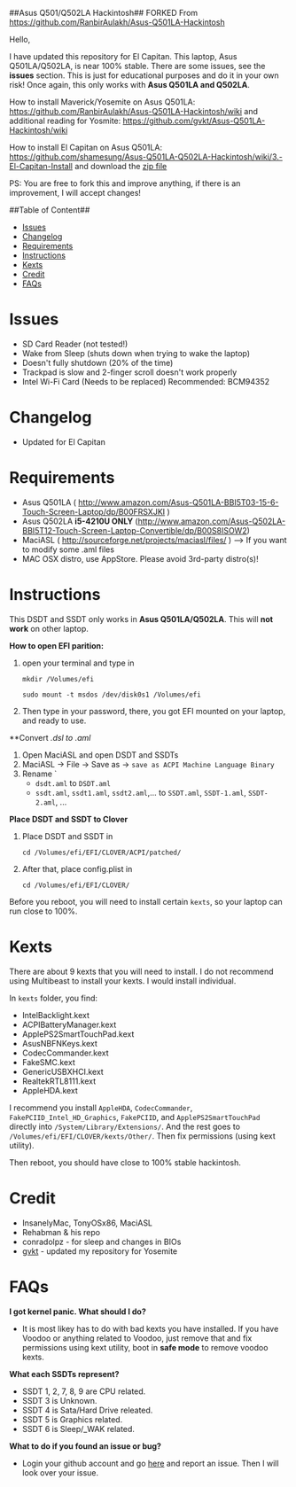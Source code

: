 ##Asus Q501/Q502LA Hackintosh## FORKED From https://github.com/RanbirAulakh/Asus-Q501LA-Hackintosh

Hello,

I have updated this repository for El Capitan. This laptop, Asus Q501LA/Q502LA, is near 100% stable. There are some issues, see the **issues** section. This is just for educational purposes and do it in your own risk! Once again, this only works with **Asus Q501LA and Q502LA**. 

How to install Maverick/Yosemite on Asus Q501LA:
https://github.com/RanbirAulakh/Asus-Q501LA-Hackintosh/wiki and additional reading for Yosmite:
https://github.com/gvkt/Asus-Q501LA-Hackintosh/wiki

How to install El Capitan on Asus Q501LA:
https://github.com/shamesung/Asus-Q501LA-Q502LA-Hackintosh/wiki/3.-El-Capitan-Install and download the [zip file](https://github.com/RanbirAulakh/Asus-Q501LA-Hackintosh/releases/tag/1.0)

PS: You are free to fork this and improve anything, if there is an improvement, I will accept changes!

##Table of Content##
* [Issues](#Issues)
* [Changelog](#Changelog)
* [Requirements](#Requirements)
* [Instructions](#Instructions)
* [Kexts](#Kexts)
* [Credit](#Credit)
* [FAQs](#FAQs)

# <a name="Issues"></a> Issues
- SD Card Reader (not tested!)
- Wake from Sleep (shuts down when trying to wake the laptop)
- Doesn't fully shutdown (20% of the time)
- Trackpad is slow and 2-finger scroll doesn't work properly
- Intel Wi-Fi Card (Needs to be replaced) Recommended: BCM94352

# <a name="Changelog"></a> Changelog
- Updated for El Capitan

# <a name="Requirements"></a> Requirements
- Asus Q501LA ( http://www.amazon.com/Asus-Q501LA-BBI5T03-15-6-Touch-Screen-Laptop/dp/B00FRSXJKI )
- Asus Q502LA **i5-4210U ONLY** (http://www.amazon.com/Asus-Q502LA-BBI5T12-Touch-Screen-Laptop-Convertible/dp/B00S8ISOW2)
- MaciASL ( http://sourceforge.net/projects/maciasl/files/ ) --> If you want to modify some .aml files
- MAC OSX distro, use AppStore. Please avoid 3rd-party distro(s)!

# <a name="Instructions"></a> Instructions
This DSDT and SSDT only works in **Asus Q501LA/Q502LA**. This will **not work** on other laptop.

**How to open EFI parition:**
 1. open your terminal and type in

    `mkdir /Volumes/efi`
    
    `sudo mount -t msdos /dev/disk0s1 /Volumes/efi`

 2. Then type in your password, there, you got EFI mounted on your laptop, and ready to use.

**Convert *.dsl to *.aml**
 1. Open MaciASL and open DSDT and SSDTs
 2. MaciASL -> File -> Save as -> `save as ACPI Machine Language Binary`
 3. Rename `
	- `dsdt.aml` to `DSDT.aml`
	- `ssdt.aml`, `ssdt1.aml`, `ssdt2.aml`,... to `SSDT.aml`, `SSDT-1.aml`, `SSDT-2.aml`, ...

**Place DSDT and SSDT to Clover**
 1. Place DSDT and SSDT in

    `cd /Volumes/efi/EFI/CLOVER/ACPI/patched/`
 
 2. After that, place config.plist in

    `cd /Volumes/efi/EFI/CLOVER/`
    
Before you reboot, you will need to install certain `kexts`, so your laptop can run close to 100%.

# <a name="Kexts"></a> Kexts
There are about 9 kexts that you will need to install. I do not recommend using Multibeast to install your kexts. I would install individual. 

In `kexts` folder, you find:
- IntelBacklight.kext
- ACPIBatteryManager.kext
- ApplePS2SmartTouchPad.kext
- AsusNBFNKeys.kext
- CodecCommander.kext
- FakeSMC.kext
- GenericUSBXHCI.kext
- RealtekRTL8111.kext
- AppleHDA.kext

I recommend you install `AppleHDA`, `CodecCommander`, `FakePCIID_Intel_HD_Graphics`, `FakePCIID`, and `ApplePS2SmartTouchPad` directly into `/System/Library/Extensions/`. And the rest goes to `/Volumes/efi/EFI/CLOVER/kexts/Other/`. Then fix permissions (using kext utility).

Then reboot, you should have close to 100% stable hackintosh.

# <a name="Credit"></a> Credit
- InsanelyMac, TonyOSx86, MaciASL
- Rehabman & his repo
- conradolpz - for sleep and changes in BIOs
- [gvkt](https://github.com/gvkt/) - updated my repository for Yosemite

# <a name="FAQs"></a> FAQs
**I got kernel panic. What should I do?**
- It is most likey has to do with bad kexts you have installed. If you have Voodoo or anything related to Voodoo, just remove that and fix permissions using kext utility, boot in **safe mode** to remove voodoo kexts.

**What each SSDTs represent?**
- SSDT 1, 2, 7, 8, 9 are CPU related.
- SSDT 3 is Unknown.
- SSDT 4 is Sata/Hard Drive releated.
- SSDT 5 is Graphics related.
- SSDT 6 is Sleep/_WAK related.

**What to do if you found an issue or bug?**
- Login your github account and go [here](https://github.com/RanbirAulakh/Asus-Q501LA-Hackintosh/issues) and report an issue. Then I will look over your issue.
